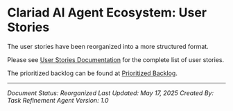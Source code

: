 # Clariad AI Agent Ecosystem: User Stories

The user stories have been reorganized into a more structured format.

Please see [User Stories Documentation](./user_stories/README.md) for the complete list of user stories.

The prioritized backlog can be found at [Prioritized Backlog](./user_stories/Prioritized_Backlog.md).

---

*Document Status: Reorganized*
*Last Updated: May 17, 2025*
*Created By: Task Refinement Agent*
*Version: 1.0*
